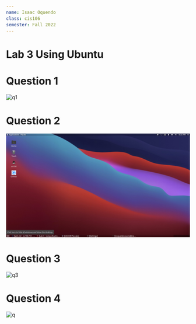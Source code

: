 ```yaml
---
name: Isaac Oquendo
class: cis106
semester: Fall 2022
---
```


# Lab 3 Using Ubuntu 

# Question 1
![q1](q1.1.png)

# Question 2
![q2](q2.1.png)

# Question 3
![q3](q3.1.png)

# Question 4
![q](q4.1.png)